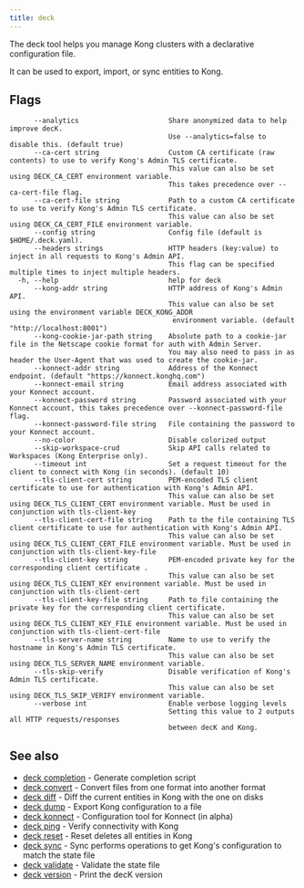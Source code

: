 ```yaml
---
title: deck
---
```


The deck tool helps you manage Kong clusters with a declarative
configuration file.

It can be used to export, import, or sync entities to Kong.

## Flags

```
      --analytics                      Share anonymized data to help improve decK.
                                       Use --analytics=false to disable this. (default true)
      --ca-cert string                 Custom CA certificate (raw contents) to use to verify Kong's Admin TLS certificate.
                                       This value can also be set using DECK_CA_CERT environment variable.
                                       This takes precedence over --ca-cert-file flag.
      --ca-cert-file string            Path to a custom CA certificate to use to verify Kong's Admin TLS certificate.
                                       This value can also be set using DECK_CA_CERT_FILE environment variable.
      --config string                  Config file (default is $HOME/.deck.yaml).
      --headers strings                HTTP headers (key:value) to inject in all requests to Kong's Admin API.
                                       This flag can be specified multiple times to inject multiple headers.
  -h, --help                           help for deck
      --kong-addr string               HTTP address of Kong's Admin API.
                                       This value can also be set using the environment variable DECK_KONG_ADDR
                                        environment variable. (default "http://localhost:8001")
      --kong-cookie-jar-path string    Absolute path to a cookie-jar file in the Netscape cookie format for auth with Admin Server.
                                       You may also need to pass in as header the User-Agent that was used to create the cookie-jar.
      --konnect-addr string            Address of the Konnect endpoint. (default "https://konnect.konghq.com")
      --konnect-email string           Email address associated with your Konnect account.
      --konnect-password string        Password associated with your Konnect account, this takes precedence over --konnect-password-file flag.
      --konnect-password-file string   File containing the password to your Konnect account.
      --no-color                       Disable colorized output
      --skip-workspace-crud            Skip API calls related to Workspaces (Kong Enterprise only).
      --timeout int                    Set a request timeout for the client to connect with Kong (in seconds). (default 10)
      --tls-client-cert string         PEM-encoded TLS client certificate to use for authentication with Kong's Admin API.
                                       This value can also be set using DECK_TLS_CLIENT_CERT environment variable. Must be used in conjunction with tls-client-key
      --tls-client-cert-file string    Path to the file containing TLS client certificate to use for authentication with Kong's Admin API.
                                       This value can also be set using DECK_TLS_CLIENT_CERT_FILE environment variable. Must be used in conjunction with tls-client-key-file
      --tls-client-key string          PEM-encoded private key for the corresponding client certificate .
                                       This value can also be set using DECK_TLS_CLIENT_KEY environment variable. Must be used in conjunction with tls-client-cert
      --tls-client-key-file string     Path to file containing the private key for the corresponding client certificate.
                                       This value can also be set using DECK_TLS_CLIENT_KEY_FILE environment variable. Must be used in conjunction with tls-client-cert-file
      --tls-server-name string         Name to use to verify the hostname in Kong's Admin TLS certificate.
                                       This value can also be set using DECK_TLS_SERVER_NAME environment variable.
      --tls-skip-verify                Disable verification of Kong's Admin TLS certificate.
                                       This value can also be set using DECK_TLS_SKIP_VERIFY environment variable.
      --verbose int                    Enable verbose logging levels
                                       Setting this value to 2 outputs all HTTP requests/responses
                                       between decK and Kong.
```


## See also
* [deck completion](/deck/{{page.kong_version}}/reference/deck_completion)	 - Generate completion script
* [deck convert](/deck/{{page.kong_version}}/reference/deck_convert)	 - Convert files from one format into another format
* [deck diff](/deck/{{page.kong_version}}/reference/deck_diff)	 - Diff the current entities in Kong with the one on disks
* [deck dump](/deck/{{page.kong_version}}/reference/deck_dump)	 - Export Kong configuration to a file
* [deck konnect](/deck/{{page.kong_version}}/reference/deck_konnect)	 - Configuration tool for Konnect (in alpha)
* [deck ping](/deck/{{page.kong_version}}/reference/deck_ping)	 - Verify connectivity with Kong
* [deck reset](/deck/{{page.kong_version}}/reference/deck_reset)	 - Reset deletes all entities in Kong
* [deck sync](/deck/{{page.kong_version}}/reference/deck_sync)	 - Sync performs operations to get Kong's configuration to match the state file
* [deck validate](/deck/{{page.kong_version}}/reference/deck_validate)	 - Validate the state file
* [deck version](/deck/{{page.kong_version}}/reference/deck_version)	 - Print the decK version
